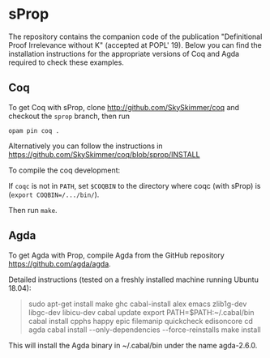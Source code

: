 # sProp

The repository contains the companion code of the publication
"Definitional Proof Irrelevance without K" (accepted at POPL' 19).
Below you can find the installation instructions for the appropriate
versions of Coq and Agda required to check these examples. 

## Coq

To get Coq with sProp, clone http://github.com/SkySkimmer/coq and
checkout the `sprop` branch, then run

    opam pin coq .
    
Alternatively you can follow the instructions in
https://github.com/SkySkimmer/coq/blob/sprop/INSTALL

To compile the coq development:

   If `coqc` is not in `PATH`, set `$COQBIN` to the directory where
   coqc (with sProp) is (`export COQBIN=/.../bin/`).

   Then run `make`.


## Agda

To get Agda with Prop, compile Agda from the GitHub repository
https://github.com/agda/agda.

Detailed instructions (tested on a freshly installed machine running
Ubuntu 18.04):

> sudo apt-get install make ghc cabal-install alex emacs zlib1g-dev libgc-dev libicu-dev
> cabal update
> export PATH=$PATH:~/.cabal/bin
> cabal install cpphs happy epic filemanip quickcheck edisoncore
> cd agda
> cabal install --only-dependencies --force-reinstalls
> make install

This will install the Agda binary in ~/.cabal/bin under the name agda-2.6.0.
